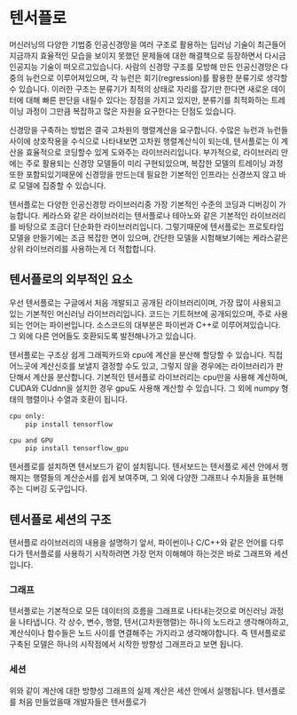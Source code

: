 # 텐서플로

머신러닝의 다양한 기법중 인공신경망을 여러 구조로 활용하는 딥러닝 기술이 최근들어 지금까지 효율적인 모습을 보이지 못했던 문제들에 대한 해결책으로 등장하면서 다시금 인공지능 기술이 떠오르고있습니다. 사람의 신경망 구조를 모방해 만든 인공신경망은 다중의 뉴런으로 이루어져있으며, 각 뉴런은 회기(regression)를 활용한 분류기로 생각할 수 있습니다. 이러한 구조는 분류기가 최적의 상태로 자리를 잡기만 한다면 새로운 데이터에 대해 빠른 판단을 내릴수 있다는 장점을 가지고 있지만, 분류기를 최적화하는 트레이닝 과정이 그만큼 복잡하고 많은 자원을 요구한다는 단점도 있습니다.

신경망을 구축하는 방법은 결국 고차원의 행렬계산을 요구합니다. 수많은 뉴런과 뉴런들 사이에 상호작용을 수식으로 나타내보면 고차원 행렬계산식이 되는데, 텐서플로는 이 계산을 효율적으로 코딩할수 있게 도와주는 라이브러리입니다. 부가적으로, 라이브러리 안에는 주로 활용되는 신경망 모델들이 미리 구현되있으며, 복잡한 모델의 트레이닝 과정 또한 포함되있기때문에 신경망을 만드는데 필요한 기본적인 인프라는 신경쓰지 않고 바로 모델에 집중할 수 있습니다.

텐서플로는 다양한 인공신경망 라이브러리중 가장 기본적인 수준의 코딩과 디버깅이 가능합니다. 케라스와 같은 라이브러리는 텐서플로나 테아노와 같은 기본적인 라이브러리를 바탕으로 조금더 단순화한 라이브러리입니다. 그렇기때문에 텐서플로는 프로토타입 모델을 만들기에는 조금 복잡한 면이 있으며, 간단한 모델을 시험해보기에는 케라스같은 상위 라이브러리를 사용하는게 더 적합합니다.

## 텐서플로의 외부적인 요소

우선 텐서플로는 구글에서 처음 개발되고 공개된 라이브러리이며, 가장 많이 사용되고 있는 기본적인 머신러닝 라이브러리입니다. 코드는 기트허브에 공개되있으며, 주로 사용되는 언어는 파이썬입니다. 소스코드의 대부분은 파이썬과 C++로 이루어져있습니다. 그 외에 다른 언어들도 호환되도록 발전해나가고 있습니다.

텐서플로는 구조상 쉽게 그래픽카드와 cpu에 계산을 분산해 할당할 수 있습니다. 직접 어느곳에 계산신호를 보낼지 결정할 수도 있고, 그렇지 않을 경우에는 라이브러리가 판단해서 계산을 분산합니다. 기본적인 텐서플로 라이브러리는 cpu만을 사용해 계산하며, CUDA와 CUdnn을 설치한 경우 gpu도 사용해 계산할 수 있습니다. 그 외에 numpy 형태의 행렬이나 수열과 호환이 됩니다.

```sh
cpu only:
    pip install tensorflow
```
```sh
cpu and GPU
    pip install tensorflow_gpu
```

텐서플로를 설치하면 텐서보드가 같이 설치됩니다. 텐서보드는 텐서플로 세션 안에서 행해지는 행렬들의 계산순서를 쉽게 보여주며, 그 외에 다양한 그래프나 수치들을 표현해주는 디버깅 도구입니다.

## 텐서플로 세션의 구조

텐서플로 라이브러리의 내용을 설명하기 앞서, 파이썬이나 C/C++와 같은 언어를 다루다가 텐서플로를 사용하기 시작하려면 가장 먼저 이해해야 하는것은 바로 그래프와 세션입니다.

### 그래프

텐서플로는 기본적으로 모든 데이터의 흐름을 그래프로 나타내는것으로 머신러닝 과정을 나타냅니다. 각 상수, 변수, 행렬, 텐서(고차원행렬)는 하나의 노드라고 생각해야하고, 계산식이나 함수들은 노드 사이를 연결해주는 가지라고 생각해야합니다. 즉 텐서플로로 구축된 모델은 하나의 시작점에서 시작한 방향성 그래프라고 보면 됩니다.

### 세션

위와 같이 계산에 대한 방향성 그래프의 실제 계산은 세션 안에서 실행됩니다. 텐서플로를 처음 만들었을때 개발자들은 텐서플로가
